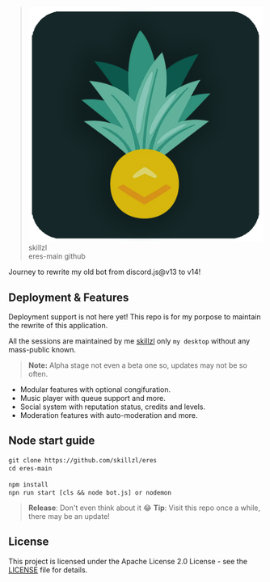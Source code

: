 
> ![](./assets/eres-crop.png) skillzl<br/> eres-main github

  
Journey to rewrite my old bot from discord.js@v13 to v14!

## Deployment & Features
Deployment support is not here yet! This repo is for my porpose to maintain the rewrite of this application.

All the sessions are maintained by me [skillzl](https://github.com/skillzl) only `my desktop` without any mass-public known.

> **Note:** Alpha stage not even a beta one so, updates may not be so often.

- Modular features with optional congifuration.
- Music player with queue support and more.
- Social system with reputation status, credits and levels.
- Moderation features with auto-moderation and more.
## Node start guide

```
git clone https://github.com/skillzl/eres
cd eres-main

npm install
npn run start [cls && node bot.js] or nodemon
```

> **Release**: Don't even think about it 😂
> **Tip**: Visit this repo once a while, there may be an update!
> 
## License
This project is licensed under the Apache License 2.0 License - see the [LICENSE](https://github.com/skillzl/eres/blob/main/LICENSE) file for details.
